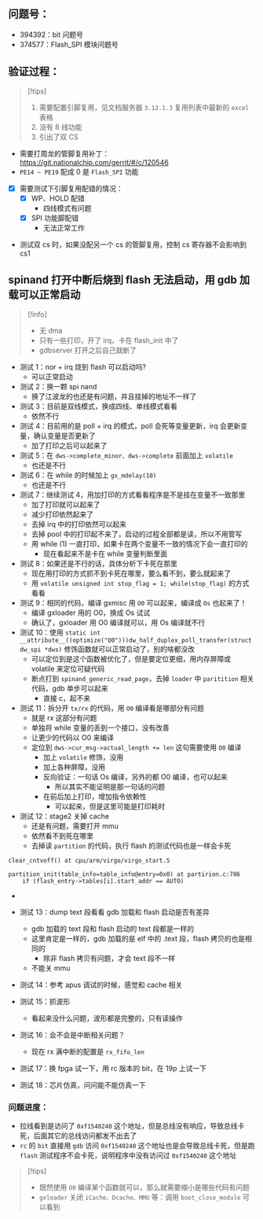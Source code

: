 

## 问题号：
- 394392：bit 问题号
- 374577：Flash_SPI 模块问题号

## 验证过程：

> [!tips]
> 1. 需要配置引脚复用，见文档服务器 `3.12.1.3`  复用列表中最新的 ` excel `  表格 
> 2. 没有 8 线功能
> 3. 引出了双 CS




- 需要打周龙的管脚复用补丁： https://git.nationalchip.com/gerrit/#/c/120546
- `PE14 ~ PE19` 配成 0 是 `Flash_SPI` 功能 

- [x] 需要测试下引脚复用配错的情况：
	- [x] WP、HOLD 配错 
		- 四线模式有问题 
	- [x] SPI 功能脚配错 
		- 无法正常工作 

- 测试双 cs 时，如果没配另一个 cs 的管脚复用，控制 cs 寄存器不会影响到 cs1


## spinand 打开中断后烧到 flash 无法启动，用 gdb 加载可以正常启动 

> [!info]
>  - 无 dma
>  - 只有一些打印，开了 irq，卡在 flash_init 中了 
>  - gdbserver 打开之后自己就断了





- 测试 1：nor + irq 烧到 flash 可以启动吗? 
	- 可以正常启动 
- 测试 2：换一颗 spi nand
	- 换了江波龙的也还是有问题，并且挂掉的地址不一样了 
- 测试 3：目前是双线模式，换成四线、单线模式看看 
	- 依然不行 
- 测试 4：目前用的是 poll + irq 的模式，poll 会死等变量更新，irq 会更新变量，确认变量是否更新了
	- 加了打印之后可以起来了
- 测试 5：在 `dws->complete_minor、dws->complete`  前面加上 ` volatile `
	- 也还是不行 
- 测试 6：在 while 的时候加上 `gx_mdelay(10)`
	- 也还是不行 
- 测试 7：继续测试 4，用加打印的方式看看程序是不是挂在变量不一致那里 
	- 加了打印就可以起来了 
	- 减少打印依然起来了 
	- 去掉 irq 中的打印依然可以起来
	- 去掉 pool 中的打印起不来了，启动的过程全部都是读，所以不用管写 
	- 用 while (1) 一直打印，如果卡在两个变量不一致的情况下会一直打印的 
		- 现在看起来不是卡在 while 变量判断里面 
- 测试 8：如果还是不行的话，具体分析下卡死在那里 
	- 现在用打印的方式抓不到卡死在哪里，要么看不到，要么就起来了
	- 用 `volatile unsigned int stop_flag = 1; while(stop_flag)` 的方式看看
- 测试 9：相同的代码，编译 gxmisc 用 `O0` 可以起来，编译成 `Os` 也起来了！
	- 编译 gxloader 用的 O0，换成 Os 试试
	- 确认了，gxloader 用 O0 编译就可以，用 Os 编译就不行 
- 测试 10：使用 `static int __attribute__((optimize("O0")))dw_half_duplex_poll_transfer(struct dw_spi *dws)` 修饰函数就可以正常启动了，别的啥都没改 
	- 可以定位到是这个函数被优化了，但是要定位更细，用内存屏障或 volatile 来定位可疑代码
	- 断点打到 `spinand_generic_read_page`，去掉 `loader` 中 `paritition` 相关代码，gdb 单步可以起来
		- 直接 c，起不来 
- 测试 11：拆分开 `tx/rx`  的代码，用 `O0`  编译看是哪部分有问题 
	- 就是 rx 这部分有问题 
	- 单独将 while 变量的丢到一个接口，没有改善 
	- 让更少的代码以 O0 来编译 
	- 定位到 `dws->cur_msg->actual_length += len` 这句需要使用 `O0`  编译 
		- 加上 `volatile` 修饰，没用
		- 加上各种屏障，没用 
		- 反向验证：一句话 Os 编译，另外的都 O0 编译，也可以起来 
			- 所以其实不能证明是那一句话的问题 
		- 在前后加上打印，增加指令依赖性
			- 可以起来，但是这里可能是打印耗时 
- 测试 12：stage2 关掉 cache
	- 还是有问题，需要打开 mmu
	- 依然看不到死在哪里 
	- 去掉读 `partition` 的代码，执行 flash 的测试代码也是一样会卡死 
```
clear_cntvoff() at cpu/arm/virgo/virgo_start.S

partition_init(table_info=table_info@entry=0x0) at partirion.c:786
	if (flash_entry->tables[i].start_addr == AUTO)
```
- 
- 测试 13：dump text 段看看 gdb 加载和 flash 启动是否有差异  
	- gdb 加载的 text 段和 flash 启动的 text 段都是一样的 
	- 这里肯定是一样的，gdb 加载的是 elf 中的 .text 段，flash 拷贝的也是相同的 
		- 除非 flash 拷贝有问题，才会 text 段不一样 
	- 不能关  mmu
	
- 测试 14：参考 apus 调试的时候，感觉和 cache 相关 
- 测试 15：抓波形
	- 看起来没什么问题，波形都是完整的，只有读操作 
- 测试 16：会不会是中断相关问题？
	- 现在 rx 满中断的配置是 `rx_fifo_len`
- 测试 17：换 fpga 试一下，用 rc 版本的 bit，在 19p 上试一下
- 测试 18：芯片仿真，问问能不能仿真一下 


### 问题进度：
- 拉线看到是访问了 `0xf1540240`  这个地址，但是总线没有响应，导致总线卡死，后面其它的总线访问都发不出去了
- `rc`  的 `bit`  直接用 `gdb`  访问 `0xf1540240`  这个地址也是会导致总线卡死，但是跑 `flash`  测试程序不会卡死，说明程序中没有访问过 `0xf1540240` 这个地址






> [!tips]
> - 既然使用 `O0` 编译某个函数就可以，那么就需要缩小是哪些代码有问题
> - `gxloader`  关闭 `iCache、Dcache、MMU`  等：调用 ` boot_close_module ` 可以看到 


